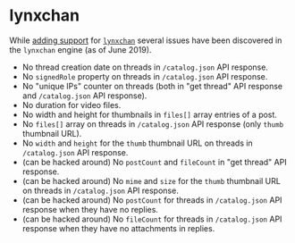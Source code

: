 # lynxchan

While [adding support](http://lynxhub.com/lynxchan/res/722.html#q984) for [`lynxchan`](http://lynxhub.com/) several issues have been discovered in the `lynxchan` engine (as of June 2019).

* No thread creation date on threads in `/catalog.json` API response.
* No `signedRole` property on threads in `/catalog.json` API response.
* No "unique IPs" counter on threads (both in "get thread" API response and `/catalog.json` API response).
* No duration for video files.
* No width and height for thumbnails in `files[]` array entries of a post.
* No `files[]` array on threads in `/catalog.json` API response (only `thumb` thumbnail URL).
* No `width` and `height` for the `thumb` thumbnail URL on threads in `/catalog.json` API response.
* (can be hacked around) No `postCount` and `fileCount` in "get thread" API response.
* (can be hacked around) No `mime` and `size` for the `thumb` thumbnail URL on threads in `/catalog.json` API response.
* (can be hacked around) No `postCount` for threads in `/catalog.json` API response when they have no replies.
* (can be hacked around) No `fileCount` for threads in `/catalog.json` API response when they have no attachments in replies.